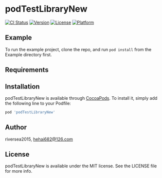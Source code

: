 # podTestLibraryNew

[![CI Status](https://img.shields.io/travis/riversea2015/podTestLibraryNew.svg?style=flat)](https://travis-ci.org/riversea2015/podTestLibraryNew)
[![Version](https://img.shields.io/cocoapods/v/podTestLibraryNew.svg?style=flat)](https://cocoapods.org/pods/podTestLibraryNew)
[![License](https://img.shields.io/cocoapods/l/podTestLibraryNew.svg?style=flat)](https://cocoapods.org/pods/podTestLibraryNew)
[![Platform](https://img.shields.io/cocoapods/p/podTestLibraryNew.svg?style=flat)](https://cocoapods.org/pods/podTestLibraryNew)

## Example

To run the example project, clone the repo, and run `pod install` from the Example directory first.

## Requirements

## Installation

podTestLibraryNew is available through [CocoaPods](https://cocoapods.org). To install
it, simply add the following line to your Podfile:

```ruby
pod 'podTestLibraryNew'
```

## Author

riversea2015, hehai682@126.com

## License

podTestLibraryNew is available under the MIT license. See the LICENSE file for more info.
